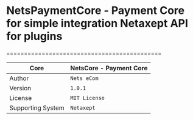 # NetsPaymentCore - Payment Core for simple integration Netaxept API for plugins
============================================

| Core              | NetsCore - Payment Core |
|-------------------|-------------------------|
| Author            | `Nets eCom`             |
| Version           | `1.0.1`                 |
| License           | `MIT License`           |
| Supporting System | `Netaxept`              |

